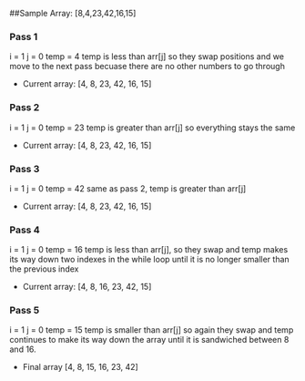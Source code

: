 ##Sample Array: 
[8,4,23,42,16,15]

### Pass 1
i = 1    j = 0   temp = 4
temp is less than arr[j] so they swap positions and we move to the next pass becuase there are no other numbers to go through

- Current array: [4, 8, 23, 42, 16, 15]

### Pass 2
i = 1    j = 0   temp = 23
temp is greater than arr[j] so everything stays the same

- Current array: [4, 8, 23, 42, 16, 15]

### Pass 3
i = 1    j = 0   temp = 42
same as pass 2, temp is greater than arr[j]

- Current array: [4, 8, 23, 42, 16, 15]


### Pass 4
i = 1    j = 0   temp = 16
temp is less than arr[j], so they swap and temp makes its way down two indexes in the while loop until it is no longer smaller than the previous index

- Current array: [4, 8, 16, 23, 42, 15]

### Pass 5
i = 1    j = 0   temp = 15
temp is smaller than arr[j] so again they swap and temp continues to make its way down the array until it is sandwiched between 8 and 16. 

- Final array [4, 8, 15, 16, 23, 42]



